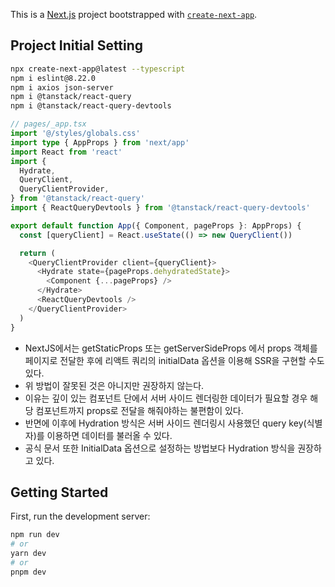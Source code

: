 This is a [Next.js](https://nextjs.org/) project bootstrapped with [`create-next-app`](https://github.com/vercel/next.js/tree/canary/packages/create-next-app).

## Project Initial Setting
```bash
npx create-next-app@latest --typescript
npm i eslint@8.22.0
npm i axios json-server
npm i @tanstack/react-query
npm i @tanstack/react-query-devtools
```

```typescript
// pages/_app.tsx
import '@/styles/globals.css'
import type { AppProps } from 'next/app'
import React from 'react'
import {
  Hydrate,
  QueryClient,
  QueryClientProvider,
} from '@tanstack/react-query'
import { ReactQueryDevtools } from '@tanstack/react-query-devtools'

export default function App({ Component, pageProps }: AppProps) {
  const [queryClient] = React.useState(() => new QueryClient())

  return (
    <QueryClientProvider client={queryClient}>
      <Hydrate state={pageProps.dehydratedState}>
        <Component {...pageProps} />
      </Hydrate>
      <ReactQueryDevtools />
    </QueryClientProvider>
  )
}

```

- NextJS에서는 getStaticProps 또는 getServerSideProps 에서 props 객체를 페이지로 전달한 후에 리액트 쿼리의 initialData 옵션을 이용해 SSR을 구현할 수도 있다.
- 위 방법이 잘못된 것은 아니지만 권장하지 않는다.
- 이유는 깊이 있는 컴포넌트 단에서 서버 사이드 렌더링한 데이터가 필요할 경우 해당 컴포넌트까지 props로 전달을 해줘야하는 불편함이 있다.
- 반면에 이후에 Hydration 방식은 서버 사이드 렌더링시 사용했던 query key(식별자)를 이용하면 데이터를 불러올 수 있다.
- 공식 문서 또한 InitialData 옵션으로 설정하는 방법보다 Hydration 방식을 권장하고 있다.

## Getting Started

First, run the development server:

```bash
npm run dev
# or
yarn dev
# or
pnpm dev
```